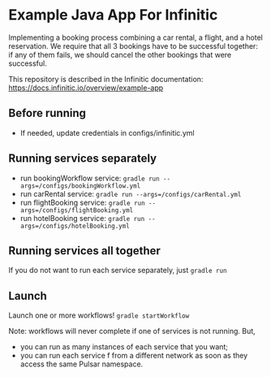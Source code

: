 # Example Java App For Infinitic

Implementing a booking process combining a car rental, a flight, and a hotel reservation. 
We require that all 3 bookings have to be successful together: 
if any of them fails, we should cancel the other bookings that were successful.

This repository is described in the Infinitic documentation: https://docs.infinitic.io/overview/example-app

## Before running
- If needed, update credentials in configs/infinitic.yml

## Running services separately
- run bookingWorkflow service: `gradle run --args=/configs/bookingWorkflow.yml`
- run carRental service: `gradle run --args=/configs/carRental.yml`
- run flightBooking service: `gradle run --args=/configs/flightBooking.yml`
- run hotelBooking service: `gradle run --args=/configs/hotelBooking.yml`

## Running services all together
If you do not want to run each service separately, just `gradle run`

## Launch
Launch one or more workflows! `gradle startWorkflow`


Note: workflows will never complete if one of services is not running. But,
- you can run as many instances of each service that you want;
- you can run each service f from a different network as soon as they access the same Pulsar namespace.
